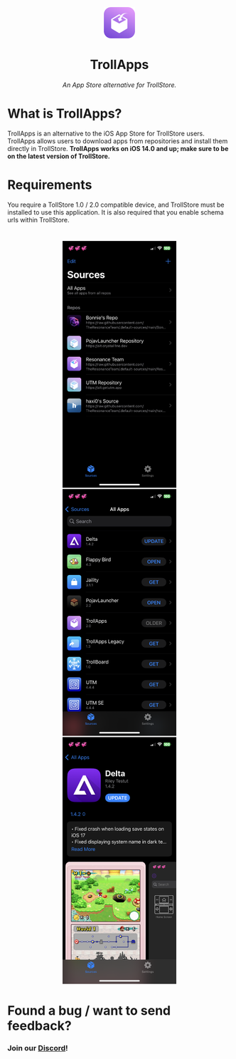 <p align="center">
    <img src="./assets/ResonanceStoreIcon.png" alt="Logo" width="70" height="70"></img>
</p>


<h1 align="center">TrollApps</h1>
<h6 align="center">An App Store alternative for TrollStore.</h6>

# What is TrollApps?
TrollApps is an alternative to the iOS App Store for TrollStore users. TrollApps allows users to download apps from repositories and install them directly in TrollStore. **TrollApps works on iOS 14.0 and up; make sure to be on the latest version of TrollStore.**

# Requirements
You require a TollStore 1.0 / 2.0 compatible device, and TrollStore must be installed to use this application. It is also required that you enable schema urls within TrollStore.

#
<p align="center">
    <img width=256 height=auto src="./assets/Screenshot-1.png"></img>
    <img width=256 height=auto src="./assets/Screenshot-2.png"></img>
    <img width=256 height=auto src="./assets/Screenshot-3.png"></img>
</p>


# Found a bug / want to send feedback? 
<h3>Join our <a href="https://discord.gg/PrF6XqpGgX">Discord</a>!</h3>

